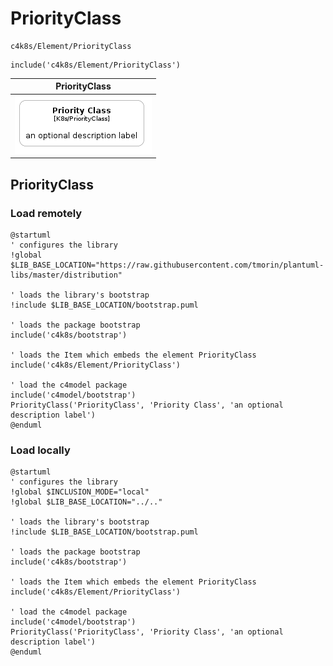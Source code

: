 # PriorityClass


```text
c4k8s/Element/PriorityClass
```

```text
include('c4k8s/Element/PriorityClass')
```



| PriorityClass |
| :---: |
| ![illustration for PriorityClass](../../c4k8s/Element/PriorityClass.Local.png) |




## PriorityClass

### Load remotely
```plantuml
@startuml
' configures the library
!global $LIB_BASE_LOCATION="https://raw.githubusercontent.com/tmorin/plantuml-libs/master/distribution"

' loads the library's bootstrap
!include $LIB_BASE_LOCATION/bootstrap.puml

' loads the package bootstrap
include('c4k8s/bootstrap')

' loads the Item which embeds the element PriorityClass
include('c4k8s/Element/PriorityClass')

' load the c4model package
include('c4model/bootstrap')
PriorityClass('PriorityClass', 'Priority Class', 'an optional description label')
@enduml
```

### Load locally
```plantuml
@startuml
' configures the library
!global $INCLUSION_MODE="local"
!global $LIB_BASE_LOCATION="../.."

' loads the library's bootstrap
!include $LIB_BASE_LOCATION/bootstrap.puml

' loads the package bootstrap
include('c4k8s/bootstrap')

' loads the Item which embeds the element PriorityClass
include('c4k8s/Element/PriorityClass')

' load the c4model package
include('c4model/bootstrap')
PriorityClass('PriorityClass', 'Priority Class', 'an optional description label')
@enduml
```

